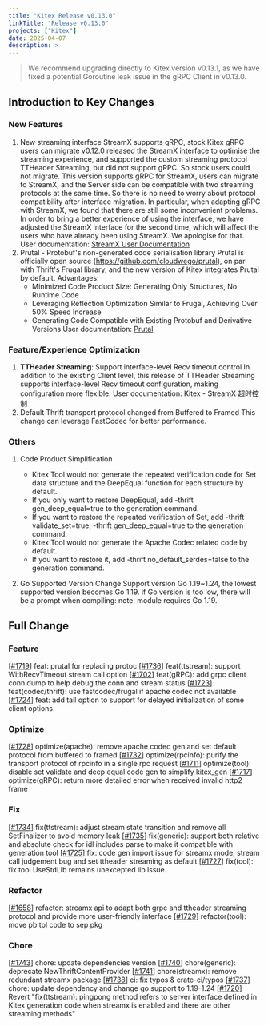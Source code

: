 ```yaml
---
title: "Kitex Release v0.13.0"
linkTitle: "Release v0.13.0"
projects: ["Kitex"]
date: 2025-04-07
description: >
---
```


> We recommend upgrading directly to Kitex version v0.13.1, as we have fixed a potential Goroutine leak issue in the gRPC Client in v0.13.0.

## **Introduction to Key Changes**

### **New Features**
1. New streaming interface StreamX supports gRPC, stock Kitex gRPC users can migrate
    v0.12.0 released the StreamX interface to optimise the streaming experience, and supported the custom streaming protocol TTHeader Streaming, but did not support gRPC. So stock users could not migrate.
    This version supports gRPC for StreamX, users can migrate to StreamX, and the Server side can be compatible with two streaming protocols at the same time. So there is no need to worry about protocol compatibility after interface migration.
    In particular, when adapting gRPC with StreamX, we found that there are still some inconvenient problems. In order to bring a better experience of using the interface, we have adjusted the StreamX interface for the second time, which will affect the users who have already been using StreamX. We apologise for that.
    User documentation: [StreamX User Documentation](/en/docs/kitex/tutorials/basic-feature/streamx)
2. Prutal - Protobuf's non-generated code serialisation library
    Prutal is officially open source (https://github.com/cloudwego/prutal), on par with Thrift's Frugal library, and the new version of Kitex integrates Prutal by default.
    Advantages:
    - Minimized Code Product Size: Generating Only Structures, No Runtime Code
    - Leveraging Reflection Optimization Similar to Frugal, Achieving Over 50% Speed Increase
    - Generating Code Compatible with Existing Protobuf and Derivative Versions
    User documentation: [Prutal](/en/docs/kitex/tutorials/code-gen/prutal)

### **Feature/Experience Optimization**
1. **TTHeader Streaming**: Support interface-level Recv timeout control
    In addition to the existing Client level, this release of TTHeader Streaming supports interface-level Recv timeout configuration, making configuration more flexible.
    User documentation: Kitex - StreamX 超时控制
2. Default Thrift transport protocol changed from Buffered to Framed
    This change can leverage FastCodec for better performance.

### **Others**
1. Code Product Simplification
    - Kitex Tool would not generate the repeated verification code for Set data structure and the DeepEqual function for each structure by default.
     - If you only want to restore DeepEqual, add -thrift gen_deep_equal=true to the generation command.
     - If you want to restore the repeated verification of Set, add -thrift validate_set=true, -thrift gen_deep_equal=true to the generation command.
    - Kitex Tool would not generate the Apache Codec related code by default.
     - If you want to restore it, add -thrift no_default_serdes=false to the generation command.

2. Go Supported Version Change
    Support version Go 1.19~1.24, the lowest supported version becomes Go 1.19.
    if Go version is too low, there will be a prompt when compiling: note: module requires Go 1.19.

## **Full Change**
### Feature
[[#1719](https://github.com/cloudwego/kitex/pull/1719)] feat: prutal for replacing protoc
[[#1736](https://github.com/cloudwego/kitex/pull/1736)] feat(ttstream): support WithRecvTimeout stream call option
[[#1702](https://github.com/cloudwego/kitex/pull/1702)] feat(gRPC): add grpc client conn dump to help debug the conn and stream status
[[#1723](https://github.com/cloudwego/kitex/pull/1723)] feat(codec/thrift): use fastcodec/frugal if apache codec not available
[[#1724](https://github.com/cloudwego/kitex/pull/1724)] feat: add tail option to support for delayed initialization of some client options

### Optimize
[[#1728](https://github.com/cloudwego/kitex/pull/1728)] optimize(apache): remove apache codec gen and set default protocol from buffered to framed
[[#1732](https://github.com/cloudwego/kitex/pull/1732)] optimize(rpcinfo): purify the transport protocol of rpcinfo in a single rpc request
[[#1711](https://github.com/cloudwego/kitex/pull/1711)] optimize(tool): disable set validate and deep equal code gen to simplify kitex_gen
[[#1717](https://github.com/cloudwego/kitex/pull/1717)] optimize(gRPC): return more detailed error when received invalid http2 frame

### Fix
[[#1734](https://github.com/cloudwego/kitex/pull/1734)] fix(ttstream): adjust stream state transition and remove all SetFinalizer to avoid memory leak
[[#1735](https://github.com/cloudwego/kitex/pull/1735)] fix(generic): support both relative and absolute check for idl includes parse to make it compatible with generation tool
[[#1725](https://github.com/cloudwego/kitex/pull/1725)] fix: code gen import issue for streamx mode, stream call judgement bug and set ttheader streaming as default
[[#1727](https://github.com/cloudwego/kitex/pull/1727)] fix(tool): fix tool UseStdLib remains unexcepted lib issue.

### Refactor
[[#1658](https://github.com/cloudwego/kitex/pull/1658)] refactor: streamx api to adapt both grpc and ttheader streaming protocol and provide more user-friendly interface
[[#1729](https://github.com/cloudwego/kitex/pull/1729)] refactor(tool): move pb tpl code to sep pkg

### Chore
[[#1743](https://github.com/cloudwego/kitex/pull/1743)] chore: update dependencies version
[[#1740](https://github.com/cloudwego/kitex/pull/1740)] chore(generic): deprecate NewThriftContentProvider
[[#1741](https://github.com/cloudwego/kitex/pull/1741)] chore(streamx): remove redundant streamx package
[[#1738](https://github.com/cloudwego/kitex/pull/1738)] ci: fix typos & crate-ci/typos
[[#1737](https://github.com/cloudwego/kitex/pull/1737)] chore: update dependency and change go support to 1.19-1.24
[[#1720](https://github.com/cloudwego/kitex/pull/1720)] Revert "fix(ttstream): pingpong method refers to server interface defined in Kitex generation code when streamx is enabled and there are other streaming methods"
